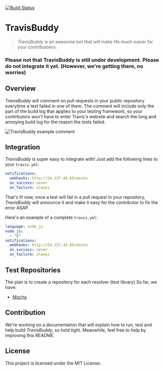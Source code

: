 [![Build Status](https://travis-ci.org/bluzi/travis-buddy.svg?branch=master)](https://travis-ci.org/bluzi/name-db)

# TravisBuddy
> *TravisBuddy* is an awesome bot that will make life much easier for your contributoers.

### Please not that TravisBuddy is still under development. Please do not integrate it yet. (However, we're getting there, no worries)

## Overview

*TravisBuddy* will comment on pull requests in your public repository everytime a test failed in one of them. 
The comment will include only the part of the build log that applies to your testing framework, 
so your contirbutors won't have to enter Travis's website and search the long and annoying build log for the reason the tests failed.

![TravisBuddy example comment](https://user-images.githubusercontent.com/13808883/32201227-75bec3b4-bdde-11e7-92d6-f58c51e0945a.png)


## Integration

*TravisBuddy* is super easy to integrate with! Just add the following lines to your `travis.yml`:
```yml
notifications:
  webhooks: http://54.157.44.69/mocha
  on_success: never  
  on_failure: always
```

That's it! now, once a test will fail in a pull request in your repository, *TravisBuddy* will announce it and make it easy for the contributor to fix the error ASAP.

Here's an example of a complete `travis.yml`:
```yml
language: node_js   
node_js:
  - "8"
notifications:
  webhooks: http://54.157.44.69/mocha
  on_success: never
  on_failure: always
```

## Test Repositories
The plan is to create a repository for each resolver (test library)
So far, we have:

- [Mocha](https://github.com/bluzi/travis-buddy-mocha-tests)

## Contribution

We're working on a documentation that will explain how to run, test and help build *TravisBuddy*, so hold tight. 
Meanwhile, feel free to help by improving this README.

## License

This project is licensed under the MIT License.
